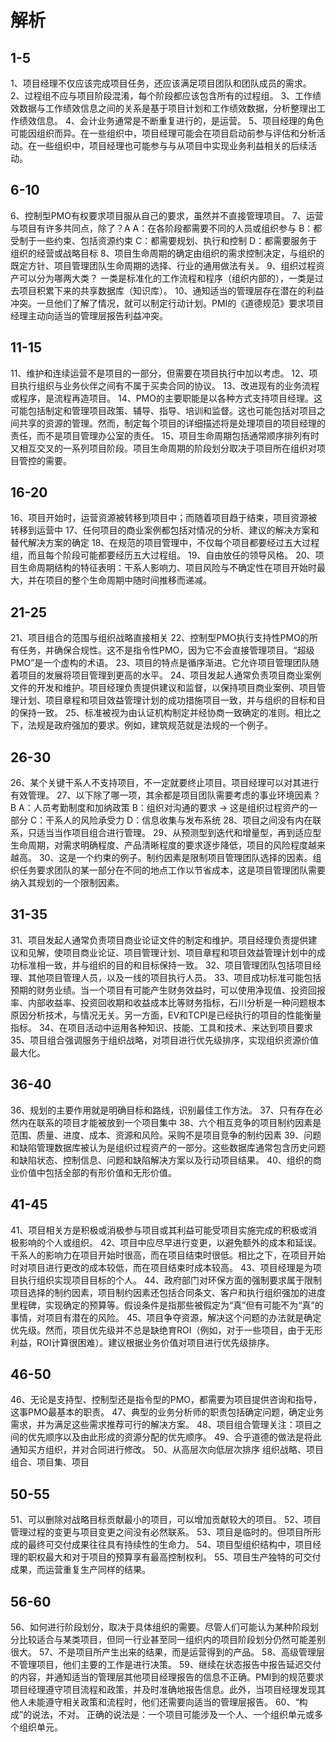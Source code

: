 # 解析

## 1-5

1、项目经理不仅应该完成项目任务，还应该满足项目团队和团队成员的需求。
2、过程组不应与项目阶段混淆，每个阶段都应该包含所有的过程组。
3、工作绩效数据与工作绩效信息之间的关系是基于项目计划和工作绩效数据，分析整理出工作绩效信息。
4、会计业务通常是不断重复进行的，是运营。
5、项目经理的角色可能因组织而异。在一些组织中，项目经理可能会在项目启动前参与评估和分析活动。在一些组织中，项目经理也可能参与与从项目中实现业务利益相关的后续活动。

## 6-10

6、控制型PMO有权要求项目服从自己的要求，虽然并不直接管理项目。
7、运营与项目有许多共同点，除了？A
A：在各阶段都需要不同的人员或组织参与
B：都受制于一些约束、包括资源约束
C：都需要规划、执行和控制
D：都需要服务于组织的经营或战略目标
8、项目生命周期的确定由组织的需求控制决定，与组织的既定方针、项目管理团队生命周期的选择、行业的通用做法有关。
9、组织过程资产可以分为哪两大类？
一类是标准化的工作流程和程序（组织内部的），一类是过去项目积累下来的共享数据库（知识库）。
10、通知适当的管理层存在潜在的利益冲突。一旦他们了解了情况，就可以制定行动计划。PMI的《道德规范》要求项目经理主动向适当的管理层报告利益冲突。

## 11-15

11、维护和连续运营不是项目的一部分，但需要在项目执行中加以考虑。
12、项目执行组织与业务伙伴之间有不属于买卖合同的协议。
13、改进现有的业务流程或程序，是流程再造项目。
14、PMO的主要职能是以各种方式支持项目经理。这可能包括制定和管理项目政策、辅导、指导、培训和监督。这也可能包括对项目之间共享的资源的管理。然而，制定每个项目的详细描述将是处理项目的项目经理的责任，而不是项目管理办公室的责任。
15、项目生命周期包括通常顺序排列有时又相互交叉的一系列项目阶段。项目生命周期的阶段划分取决于项目所在组织对项目管控的需要。

## 16-20

16、项目开始时，运营资源被转移到项目中；而随着项目趋于结束，项目资源被转移到运营中
17、任何项目的商业案例都包括对情况的分析、建议的解决方案和替代解决方案的确定
18、在规范的项目管理中，不仅每个项目都要经过五大过程组，而且每个阶段可能都要经历五大过程组。
19、自由放任的领导风格。
20、项目生命周期结构的特征表明：干系人影响力、项目风险与不确定性在项目开始时最大，并在项目的整个生命周期中随时间推移而递减。

## 21-25

21、项目组合的范围与组织战略直接相关
22、控制型PMO执行支持性PMO的所有任务，并确保合规性。这不是指令性PMO，因为它不会直接管理项目。“超级PMO”是一个虚构的术语。
23、项目的特点是循序渐进。它允许项目管理团队随着项目的发展将项目管理到更高的水平。
24、项目发起人通常负责项目商业案例文件的开发和维护。项目经理负责提供建议和监督，以保持项目商业案例、项目管理计划、项目章程和项目效益管理计划的成功措施项目一致，并与组织的目标和目的保持一致。
25、标准被视为由认证机构制定并经协商一致确定的准则。相比之下，法规是政府强加的要求。例如，建筑规范就是法规的一个例子。

## 26-30

26、某个关键干系人不支持项目，不一定就要终止项目。项目经理可以对其进行有效管理。
27、以下除了哪一项，其余都是项目团队需要考虑的事业环境因素？B
A：人员考勤制度和加纳政策
B：组织对沟通的要求 -> 这是组织过程资产的一部分
C：干系人的风险承受力
D：信息收集与发布系统
28、项目之间没有内在联系，只适当当作项目组合进行管理。
29、从预测型到迭代和增量型，再到适应型生命周期，对需求明确程度、产品清晰程度的要求逐步降低，项目的风险程度越来越高。
30、这是一个约束的例子。制约因素是限制项目管理团队选择的因素。组织任务要求团队的某一部分在不同的地点工作以节省成本，这是项目管理团队需要纳入其规划的一个限制因素。

## 31-35

31、项目发起人通常负责项目商业论证文件的制定和维护。项目经理负责提供建议和见解，使项目商业论证、项目管理计划、项目章程和项目效益管理计划中的成功标准相一致，并与组织的目的和目标保持一致。
32、项目管理团队包括项目经理、其他项目管理人员，以及一线的项目执行人员。
33、项目成功标准可能包括预期的财务业绩。当一个项目有可能产生财务效益时，可以使用净现值、投资回报率、内部收益率、投资回收期和收益成本比等财务指标，石川分析是一种问题根本原因分析技术，与情况无关。另一方面，EV和TCPI是已经执行的项目的性能衡量指标。
34、在项目活动中运用各种知识、技能、工具和技术、来达到项目要求
35、项目组合强调服务于组织战略，对项目进行优先级排序，实现组织资源价值最大化。

## 36-40

36、规划的主要作用就是明确目标和路线，识别最佳工作方法。
37、只有存在必然内在联系的项目才能被放到一个项目集中
38、六个相互竞争的项目制约因素是范围、质量、进度、成本、资源和风险。采购不是项目竞争的制约因素
39、问题和缺陷管理数据库被认为是组织过程资产的一部分。这些数据库通常包含历史问题和缺陷状态、控制信息、问题和缺陷解决方案以及行动项目结果。
40、组织的商业价值中包括全部的有形价值和无形价值。

## 41-45

41、项目相关方是积极或消极参与项目或其利益可能受项目实施完成的积极或消极影响的个人或组织。
42、项目中应尽早进行变更，以避免额外的成本和延误。干系人的影响力在项目开始时很高，而在项目结束时很低。相比之下，在项目开始时对项目进行更改的成本较低，而在项目结束时成本较高。
43、项目经理是为项目执行组织实现项目目标的个人。
44、政府部门对环保方面的强制要求属于限制项目选择的制约因素，项目制约因素还包括合同条文、客户和执行组织强加的进度里程碑，实现确定的预算等。假设条件是指那些被假定为“真”但有可能不为“真”的事情，对项目有潜在的风险。
45、项目争夺资源，解决这个问题的办法就是确定优先级。然而，项目优先级并不总是缺绝育ROI（例如，对于一些项目，由于无形利益，ROI计算很困难）。建议根据业务价值对项目进行优先级排序。

## 46-50

46、无论是支持型、控制型还是指令型的PMO，都需要为项目提供咨询和指导，这事PMO最基本的职责。
47、典型的业务分析师的职责包括确定问题，确定业务需求，并为满足这些需求推荐可行的解决方案。
48、项目组合管理关注：项目之间的优先顺序以及由此形成的资源分配的优先顺序。
49、合乎道德的做法是将此通知买方组织，并对合同进行修改。
50、从高层次向低层次排序
组织战略、项目组合、项目集、项目

## 50-55

51、可以删除对战略目标贡献最小的项目，可以增加贡献较大的项目。
52、项目管理过程的变更与项目变更之间没有必然联系。
53、项目是临时的。但项目所形成的最终可交付成果往往具有持续性的生命力。
54、项目型组织结构中，项目经理的职权最大和对于项目的预算享有最高控制权利。
55、项目生产独特的可交付成果，而运营重复生产同样的结果。

## 56-60

56、如何进行阶段划分，取决于具体组织的需要。尽管人们可能认为某种阶段划分比较适合与某类项目，但同一行业甚至同一组织内的项目阶段划分仍然可能差别很大。
57、不是项目所产生出来的结果，而是运营得到的产品。
58、高级管理层不管理项目，他们主要的工作是进行决策。
59、继续在状态报告中报告延迟交付的内容，并通知适当的管理层其他项目经理报告的信息不正确。PMI到的规范要求项目经理遵守项目流程和政策，并及时准确地报告信息。此外，当项目经理发现其他人未能遵守相关政策和流程时，他们还需要向适当的管理层报告。
60、“构成”的说法，不对。
正确的说法是：一个项目可能涉及一个人、一个组织单元或多个组织单元。
